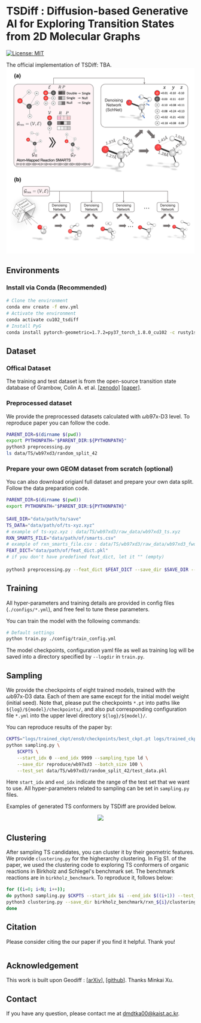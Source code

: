 # TSDiff : Diffusion-based Generative AI for Exploring Transition States from 2D Molecular Graphs

[![License: MIT](https://img.shields.io/badge/License-MIT-yellow.svg)](https://github.com/seonghann/tsdiff/tree/master/LICENSE)

The official implementation of TSDiff: TBA.
![cover](assets/figure1.png)

## Environments

### Install via Conda (Recommended)

```bash
# Clone the environment
conda env create -f env.yml
# Activate the environment
conda activate cu102_tsdiff
# Install PyG
conda install pytorch-geometric=1.7.2=py37_torch_1.8.0_cu102 -c rusty1s -c conda-forge
```

## Dataset

### Offical Dataset
The training and test dataset is from the open-source transition state database of Grambow, Colin A. et al. [[zenodo]](https://zenodo.org/record/3715478) [[paper]](https://www.nature.com/articles/s41597-020-0460-4).

### Preprocessed dataset
We provide the preprocessed datasets calculated with $\omega\text{b97x-D3}$ level.
To reproduce paper you can follow the code.
```bash
PARENT_DIR=$(dirname $(pwd))
export PYTHONPATH="$PARENT_DIR:${PYTHONPATH}"
python3 preprocessing.py
ls data/TS/wb97xd3/random_split_42
```

### Prepare your own GEOM dataset from scratch (optional)

You can also download origianl full dataset and prepare your own data split. Follow the data preparation code.
```bash
PARENT_DIR=$(dirname $(pwd))
export PYTHONPATH="$PARENT_DIR:${PYTHONPATH}"

SAVE_DIR="data/path/to/save"
TS_DATA="data/path/of/ts-xyz.xyz"
# example of ts-xyz.xyz : data/TS/wb97xd3/raw_data/wb97xd3_ts.xyz
RXN_SMARTS_FILE="data/path/of/smarts.csv"
# example of rxn_smarts_file.csv : data/TS/wb97xd3/raw_data/wb97xd3_fwd_rev_chemprop.csv
FEAT_DICT="data/path/of/feat_dict.pkl"
# if you don't have predefined feat_dict, let it "" (empty)

python3 preprocessing.py --feat_dict $FEAT_DICT --save_dir $SAVE_DIR --ts_data $TS_DATA --rxn_smarts_file $RXN_SMARTS_FILE --ban_index -1 --seed 2023
```

## Training

All hyper-parameters and training details are provided in config files (`./configs/*.yml`), and free feel to tune these parameters.

You can train the model with the following commands:

```bash
# Default settings
python train.py ./config/train_config.yml
```

The model checkpoints, configuration yaml file as well as training log will be saved into a directory specified by `--logdir` in `train.py`.

## Sampling

We provide the checkpoints of eight trained models, trained with the $\omega\text{b97x-D3}$ data. Each of them are same except for the initial model weight (initial seed). Note that, please put the checkpoints `*.pt` into paths like `${log}/${model}/checkpoints/`, and also put corresponding configuration file `*.yml` into the upper level directory `${log}/${model}/`.

You can reproduce results of the paper by:

```bash
CKPTS="logs/trained_ckpt/ens0/checkpoints/best_ckpt.pt logs/trained_ckpt/ens1/checkpoints/best_ckpt.pt logs/trained_ckpt/ens2/checkpoints/best_ckpt.pt logs/trained_ckpt/ens3/checkpoints/best_ckpt.pt logs/trained_ckpt/ens4/checkpoints/best_ckpt.pt logs/trained_ckpt/ens5/checkpoints/best_ckpt.pt logs/trained_ckpt/ens6/checkpoints/best_ckpt.pt logs/trained_ckpt/ens7/checkpoints/best_ckpt.pt"
python sampling.py \
    $CKPTS \
    --start_idx 0 --end_idx 9999 --sampling_type ld \
    --save_dir reproduce/wb97xd3 --batch_size 100 \
    --test_set data/TS/wb97xd3/random_split_42/test_data.pkl
```
Here `start_idx` and `end_idx` indicate the range of the test set that we want to use. All hyper-parameters related to sampling can be set in `sampling.py` files. 

Examples of generated TS conformers by TSDiff are provided below.

<p align="center">
  <img src="assets/figure2.png" /> 
</p>

## Clustering

After sampling TS candidates, you can cluster it by their geometric features. We provide `clustering.py` for the higherarchy clustering. In Fig S1. of the paper, we used the clustering code to exploring TS conformers of organic reactions in Birkholz and Schlegel's benchmark set. The benchmark reactions are in `birkholz_benchmark`.
To reproduce it, follows below:
```bash
for ((i=0; i<N; i++));
do python3 sampling.py $CKPTS --start_idx $i --end_idx $((i+1)) --test_set birkholz_benchmark/selected_rxns.txt --save_dir birkholz_benchmark/rxn_${i}
python3 clustering.py --save_dir birkholz_benchmark/rxn_${i}/clustering --sample_path birkholz_benchmark/rxn_${i}/samples_all.pkl
done
```


## Citation
Please consider citing the our paper if you find it helpful. Thank you!
```
```

## Acknowledgement
This work is built upon Geodiff : [[arXiv](https://arxiv.org/abs/2203.02923)], [[github](https://github.com/MinkaiXu/GeoDiff)]. Thanks Minkai Xu.

## Contact
If you have any question, please contact me at dmdtka00@kaist.ac.kr.
